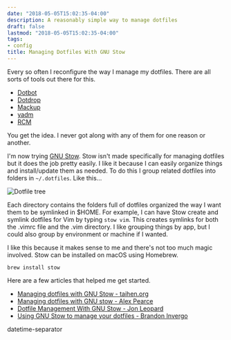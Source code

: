 ```yaml
---
date: "2018-05-05T15:02:35-04:00"
description: A reasonably simple way to manage dotfiles
draft: false
lastmod: "2018-05-05T15:02:35-04:00"
tags:
- config
title: Managing Dotfiles With GNU Stow
---
```



Every so often I reconfigure the way I manage my dotfiles. There are all sorts of tools out there for this.

- [Dotbot](https://github.com/anishathalye/dotbot)
- [Dotdrop](https://github.com/deadc0de6/dotdrop)
- [Mackup](https://github.com/lra/mackup)
- [yadm](https://github.com/TheLocehiliosan/yadm)
- [RCM](https://github.com/thoughtbot/rcm)

You get the idea. I never got along with any of them for one reason or another.

I'm now trying [GNU Stow](https://www.gnu.org/software/stow/manual/stow.html). Stow isn't made specifically for managing dotfiles but it does the job pretty easily. I like it because I can easily organize things and install/update them as needed. To do this I group related dotfiles into folders in `~/.dotfiles`. Like this...

<img src="/img/2018/2018-05-05_dotfile-tree.png" alt="Dotfile tree"/>

Each directory contains the folders full of dotfiles organized the way I want them to be symlinked in $HOME. For example, I can have Stow create and symlink dotfiles for Vim by typing `stow vim`. This creates symlinks for both the .vimrc file and the .vim directory. I like grouping things by app, but I could also group by environment or machine if I wanted.

I like this because it makes sense to me and there's not too much magic involved. Stow can be installed on macOS using Homebrew.

`brew install stow`

Here are a few articles that helped me get started.

- [Managing dotfiles with GNU Stow - taihen.org](https://taihen.org/managing-dotfiles-with-gnu-stow/)
- [Managing dotfiles with GNU stow - Alex Pearce](https://alexpearce.me/2016/02/managing-dotfiles-with-stow/)
- [Dotfile Management With GNU Stow - Jon Leopard](https://www.jonleopard.com/dotfile-management-with-gnu-stow/)
- [Using GNU Stow to manage your dotfiles - Brandon Invergo](http://brandon.invergo.net/news/2012-05-26-using-gnu-stow-to-manage-your-dotfiles.html)

datetime-separator
